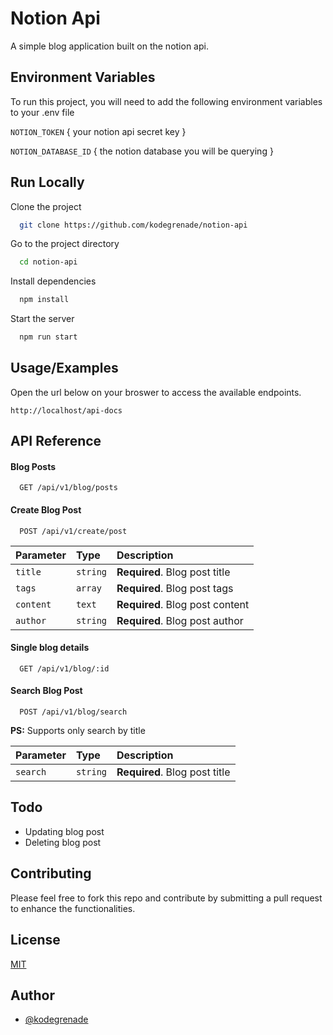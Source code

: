 
# Notion Api

A simple blog application built on the notion api.


## Environment Variables

To run this project, you will need to add the following environment variables to your .env file

`NOTION_TOKEN` { your notion api secret key }

`NOTION_DATABASE_ID` { the notion database you will be querying }

  
## Run Locally

Clone the project

```bash
  git clone https://github.com/kodegrenade/notion-api
```

Go to the project directory

```bash
  cd notion-api
```

Install dependencies

```bash
  npm install
```

Start the server

```bash
  npm run start
```

  
## Usage/Examples

Open the url below on your broswer to access the available endpoints.

```
http://localhost/api-docs
```

  
## API Reference

#### Blog Posts

```http
  GET /api/v1/blog/posts
```

#### Create Blog Post

```http
  POST /api/v1/create/post
```

| Parameter     | Type     | Description                          |
| :------------ | :------- | :----------------------------------- |
| `title`       | `string` | **Required**. Blog post title        |
| `tags`        | `array`  | **Required**. Blog post tags         |
| `content`     | `text`   | **Required**. Blog post content      |
| `author`      | `string` | **Required**. Blog post author       | 

#### Single blog details

```http
  GET /api/v1/blog/:id
```

#### Search Blog Post

```http
  POST /api/v1/blog/search
```
**PS:** Supports only search by title

| Parameter      | Type     | Description                          |
| :------------- | :------- | :----------------------------------- |
| `search`       | `string` | **Required**. Blog post title        |

## Todo
- Updating blog post
- Deleting blog post

## Contributing
Please feel free to fork this repo and contribute by submitting a pull request to enhance the functionalities.

## License

[MIT](https://choosealicense.com/licenses/mit/)

  
## Author

- [@kodegrenade](https://www.github.com/kodegrenade)

  